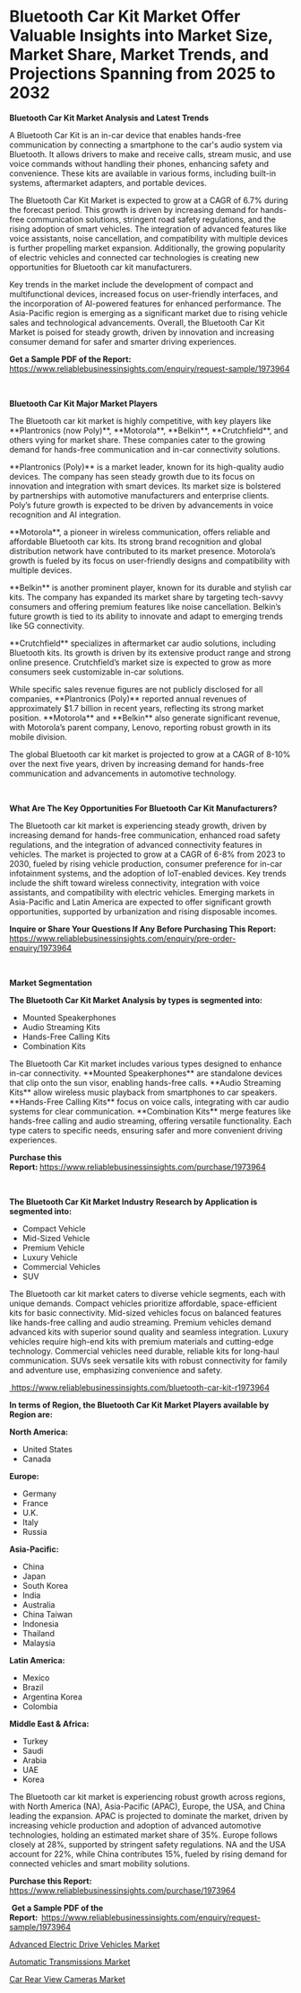 <p><h1>Bluetooth Car Kit Market Offer Valuable Insights into Market Size, Market Share, Market Trends, and Projections Spanning from 2025 to 2032</h1></p><p><strong>Bluetooth Car Kit Market Analysis and Latest Trends</strong></p>
<p><p>A Bluetooth Car Kit is an in-car device that enables hands-free communication by connecting a smartphone to the car's audio system via Bluetooth. It allows drivers to make and receive calls, stream music, and use voice commands without handling their phones, enhancing safety and convenience. These kits are available in various forms, including built-in systems, aftermarket adapters, and portable devices.</p><p>The Bluetooth Car Kit Market is expected to grow at a CAGR of 6.7% during the forecast period. This growth is driven by increasing demand for hands-free communication solutions, stringent road safety regulations, and the rising adoption of smart vehicles. The integration of advanced features like voice assistants, noise cancellation, and compatibility with multiple devices is further propelling market expansion. Additionally, the growing popularity of electric vehicles and connected car technologies is creating new opportunities for Bluetooth car kit manufacturers.</p><p>Key trends in the market include the development of compact and multifunctional devices, increased focus on user-friendly interfaces, and the incorporation of AI-powered features for enhanced performance. The Asia-Pacific region is emerging as a significant market due to rising vehicle sales and technological advancements. Overall, the Bluetooth Car Kit Market is poised for steady growth, driven by innovation and increasing consumer demand for safer and smarter driving experiences.</p></p>
<p><strong>Get a Sample PDF of the Report:&nbsp;</strong> <a href="https://www.reliablebusinessinsights.com/enquiry/request-sample/1973964?utm_campaign=60&utm_medium=2&utm_source=Github&utm_content=ia&utm_term=23012025&utm_id=bluetooth-car-kit">https://www.reliablebusinessinsights.com/enquiry/request-sample/1973964</a></p>
<p>&nbsp;</p>
<p><strong>Bluetooth Car Kit Major Market Players</strong></p>
<p><p>The Bluetooth car kit market is highly competitive, with key players like **Plantronics (now Poly)**, **Motorola**, **Belkin**, **Crutchfield**, and others vying for market share. These companies cater to the growing demand for hands-free communication and in-car connectivity solutions.</p><p>**Plantronics (Poly)** is a market leader, known for its high-quality audio devices. The company has seen steady growth due to its focus on innovation and integration with smart devices. Its market size is bolstered by partnerships with automotive manufacturers and enterprise clients. Poly’s future growth is expected to be driven by advancements in voice recognition and AI integration.</p><p>**Motorola**, a pioneer in wireless communication, offers reliable and affordable Bluetooth car kits. Its strong brand recognition and global distribution network have contributed to its market presence. Motorola’s growth is fueled by its focus on user-friendly designs and compatibility with multiple devices.</p><p>**Belkin** is another prominent player, known for its durable and stylish car kits. The company has expanded its market share by targeting tech-savvy consumers and offering premium features like noise cancellation. Belkin’s future growth is tied to its ability to innovate and adapt to emerging trends like 5G connectivity.</p><p>**Crutchfield** specializes in aftermarket car audio solutions, including Bluetooth kits. Its growth is driven by its extensive product range and strong online presence. Crutchfield’s market size is expected to grow as more consumers seek customizable in-car solutions.</p><p>While specific sales revenue figures are not publicly disclosed for all companies, **Plantronics (Poly)** reported annual revenues of approximately $1.7 billion in recent years, reflecting its strong market position. **Motorola** and **Belkin** also generate significant revenue, with Motorola’s parent company, Lenovo, reporting robust growth in its mobile division.</p><p>The global Bluetooth car kit market is projected to grow at a CAGR of 8-10% over the next five years, driven by increasing demand for hands-free communication and advancements in automotive technology.</p></p>
<p>&nbsp;</p>
<p><strong>What Are The Key Opportunities For Bluetooth Car Kit Manufacturers?</strong></p>
<p><p>The Bluetooth car kit market is experiencing steady growth, driven by increasing demand for hands-free communication, enhanced road safety regulations, and the integration of advanced connectivity features in vehicles. The market is projected to grow at a CAGR of 6-8% from 2023 to 2030, fueled by rising vehicle production, consumer preference for in-car infotainment systems, and the adoption of IoT-enabled devices. Key trends include the shift toward wireless connectivity, integration with voice assistants, and compatibility with electric vehicles. Emerging markets in Asia-Pacific and Latin America are expected to offer significant growth opportunities, supported by urbanization and rising disposable incomes.</p></p>
<p><strong>Inquire or Share Your Questions If Any Before Purchasing This Report:</strong> <a href="https://www.reliablebusinessinsights.com/enquiry/pre-order-enquiry/1973964?utm_campaign=60&utm_medium=2&utm_source=Github&utm_content=ia&utm_term=23012025&utm_id=bluetooth-car-kit">https://www.reliablebusinessinsights.com/enquiry/pre-order-enquiry/1973964</a></p>
<p>&nbsp;</p>
<p><strong>Market Segmentation</strong></p>
<p><strong>The Bluetooth Car Kit Market Analysis by types is segmented into:</strong></p>
<p><ul><li>Mounted Speakerphones</li><li>Audio Streaming Kits</li><li>Hands-Free Calling Kits</li><li>Combination Kits</li></ul></p>
<p><p>The Bluetooth Car Kit market includes various types designed to enhance in-car connectivity. **Mounted Speakerphones** are standalone devices that clip onto the sun visor, enabling hands-free calls. **Audio Streaming Kits** allow wireless music playback from smartphones to car speakers. **Hands-Free Calling Kits** focus on voice calls, integrating with car audio systems for clear communication. **Combination Kits** merge features like hands-free calling and audio streaming, offering versatile functionality. Each type caters to specific needs, ensuring safer and more convenient driving experiences.</p></p>
<p><strong>Purchase this Report:&nbsp;</strong><a href="https://www.reliablebusinessinsights.com/purchase/1973964?utm_campaign=60&utm_medium=2&utm_source=Github&utm_content=ia&utm_term=23012025&utm_id=bluetooth-car-kit">https://www.reliablebusinessinsights.com/purchase/1973964</a></p>
<p>&nbsp;</p>
<p><strong>The Bluetooth Car Kit Market Industry Research by Application is segmented into:</strong></p>
<p><ul><li>Compact Vehicle</li><li>Mid-Sized Vehicle</li><li>Premium Vehicle</li><li>Luxury Vehicle</li><li>Commercial Vehicles</li><li>SUV</li></ul></p>
<p><p>The Bluetooth car kit market caters to diverse vehicle segments, each with unique demands. Compact vehicles prioritize affordable, space-efficient kits for basic connectivity. Mid-sized vehicles focus on balanced features like hands-free calling and audio streaming. Premium vehicles demand advanced kits with superior sound quality and seamless integration. Luxury vehicles require high-end kits with premium materials and cutting-edge technology. Commercial vehicles need durable, reliable kits for long-haul communication. SUVs seek versatile kits with robust connectivity for family and adventure use, emphasizing convenience and safety.</p></p>
<p><a href="https://www.reliablebusinessinsights.com/bluetooth-car-kit-r1973964?utm_campaign=60&utm_medium=2&utm_source=Github&utm_content=ia&utm_term=23012025&utm_id=bluetooth-car-kit">&nbsp;https://www.reliablebusinessinsights.com/bluetooth-car-kit-r1973964</a></p>
<p><strong>In terms of Region, the Bluetooth Car Kit Market Players available by Region are:</strong></p>
<p>
    <p> <strong> North America: </strong>
        <ul>
            <li>United States</li>
            <li>Canada</li>
        </ul>
        </p> 
    <p> <strong> Europe: </strong>
        <ul>
            <li>Germany</li>
            <li>France</li>
            <li>U.K.</li>
            <li>Italy</li>
            <li>Russia</li>
        </ul>
        </p> 
    <p> <strong> Asia-Pacific: </strong>
        <ul>
            <li>China</li>
            <li>Japan</li>
            <li>South Korea</li>
            <li>India</li>
            <li>Australia</li>
            <li>China Taiwan</li>
            <li>Indonesia</li>
            <li>Thailand</li>
            <li>Malaysia</li>
        </ul>
        </p> 
    <p> <strong> Latin America: </strong>
        <ul>
            <li>Mexico</li>
            <li>Brazil</li>
            <li>Argentina Korea</li>
            <li>Colombia</li>
        </ul>
        </p> 
    <p> <strong> Middle East & Africa: </strong>
        <ul>
            <li>Turkey</li>
            <li>Saudi</li>
            <li>Arabia</li>
            <li>UAE</li>
            <li>Korea</li>
        </ul>
    </p>
    </p>
<p><p>The Bluetooth car kit market is experiencing robust growth across regions, with North America (NA), Asia-Pacific (APAC), Europe, the USA, and China leading the expansion. APAC is projected to dominate the market, driven by increasing vehicle production and adoption of advanced automotive technologies, holding an estimated market share of 35%. Europe follows closely at 28%, supported by stringent safety regulations. NA and the USA account for 22%, while China contributes 15%, fueled by rising demand for connected vehicles and smart mobility solutions.</p></p>
<p><strong>Purchase this Report: </strong><a href="https://www.reliablebusinessinsights.com/purchase/1973964?utm_campaign=60&utm_medium=2&utm_source=Github&utm_content=ia&utm_term=23012025&utm_id=bluetooth-car-kit">https://www.reliablebusinessinsights.com/purchase/1973964</a></p>
<p>&nbsp;<strong>Get a Sample PDF of the Report:&nbsp;&nbsp;</strong><a href="https://www.reliablebusinessinsights.com/enquiry/request-sample/1973964?utm_campaign=60&utm_medium=2&utm_source=Github&utm_content=ia&utm_term=23012025&utm_id=bluetooth-car-kit">https://www.reliablebusinessinsights.com/enquiry/request-sample/1973964</a></p>
<p><strong></strong></p>
<p><p><a href="https://github.com/bolalfredia7777/Market-Research-Report-List-1/blob/main/advanced-electric-drive-vehicles-market.md?utm_campaign=60&utm_medium=2&utm_source=Github&utm_content=ia&utm_term=23012025&utm_id=bluetooth-car-kit">Advanced Electric Drive Vehicles Market</a></p><p><a href="https://github.com/ccreola81/Market-Research-Report-List-1/blob/main/automatic-transmissions-market.md?utm_campaign=60&utm_medium=2&utm_source=Github&utm_content=ia&utm_term=23012025&utm_id=bluetooth-car-kit">Automatic Transmissions Market</a></p><p><a href="https://github.com/redwaymarilynn63/Market-Research-Report-List-1/blob/main/car-rear-view-cameras-market.md?utm_campaign=60&utm_medium=2&utm_source=Github&utm_content=ia&utm_term=23012025&utm_id=bluetooth-car-kit">Car Rear View Cameras Market</a></p></p>